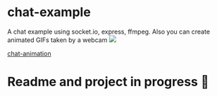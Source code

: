 # chat-example
A chat example using socket.io, express, ffmpeg.
Also you can create animated GIFs taken by a webcam
![](http://i.imgur.com/HIbddiL.gif)

[chat-animation](https://media.giphy.com/media/l0He7192mcGPZBLiw/source.gif)

# Readme and project in progress :construction_worker:
